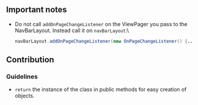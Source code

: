## Important notes

 - Do not call `addOnPageChangeListener` on the ViewPager you pass to the NavBarLayout. 
   Instead call it on `navBarLayout`:\
   ``` java
   navBarLayout.addOnPageChangeListener(new OnPageChangeListener() {...})
   ```

## Contribution

### Guidelines
 - `return` the instance of the class in public methods for
 easy creation of objects.